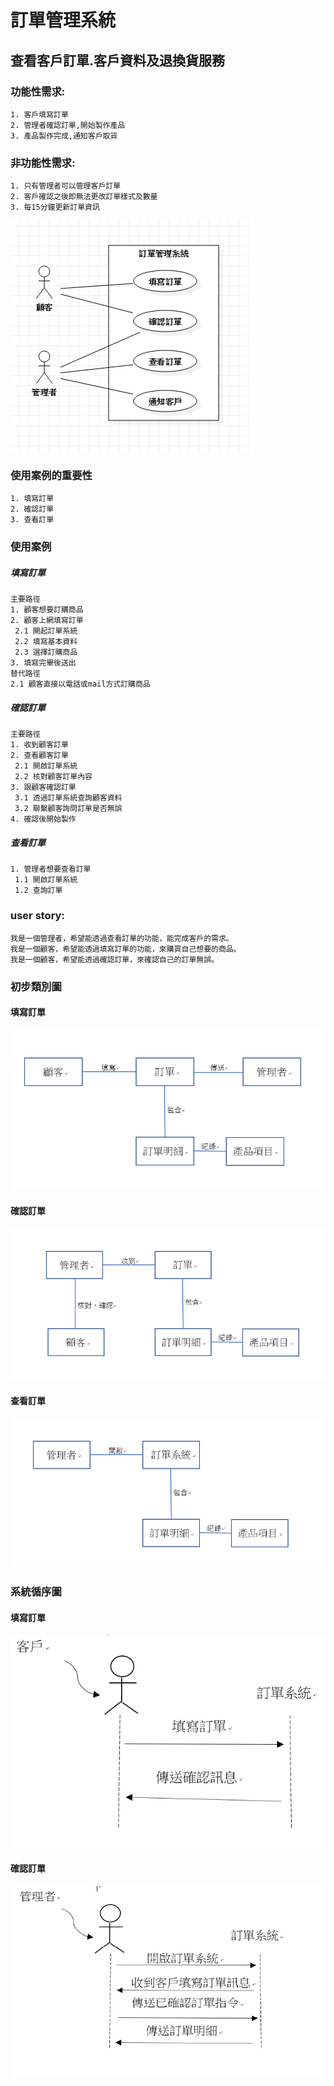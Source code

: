 # 訂單管理系統
## 查看客戶訂單.客戶資料及退換貨服務
### 功能性需求:
    1. 客戶填寫訂單
    2. 管理者確認訂單,開始製作產品
    3. 產品製作完成,通知客戶取貨
### 非功能性需求:
    1. 只有管理者可以管理客戶訂單
    2. 客戶確認之後即無法更改訂單樣式及數量
    3. 每15分鐘更新訂單資訊
![使用案例圖](使用案例圖.png "usecasediagram")
### 使用案例的重要性
    1. 填寫訂單
    2. 確認訂單
    3. 查看訂單
### 使用案例
##### 填寫訂單
    主要路徑    
    1. 顧客想要訂購商品
    2. 顧客上網填寫訂單
     2.1 開起訂單系統
     2.2 填寫基本資料
     2.3 選擇訂購商品
    3. 填寫完畢後送出    
    替代路徑    
    2.1 顧客直接以電話或mail方式訂購商品
##### 確認訂單
    主要路徑
    1. 收到顧客訂單
    2. 查看顧客訂單
     2.1 開啟訂單系統
     2.2 核對顧客訂單內容
    3. 跟顧客確認訂單
     3.1 透過訂單系統查詢顧客資料
     3.2 聯繫顧客詢問訂單是否無誤
    4. 確認後開始製作 
##### 查看訂單
    1. 管理者想要查看訂單
     1.1 開啟訂單系統
     1.2 查詢訂單    
### user story:
    我是一個管理者，希望能透過查看訂單的功能，能完成客戶的需求。
    我是一個顧客，希望能透過填寫訂單的功能，來購買自己想要的商品。 
    我是一個顧客，希望能透過確認訂單，來確認自己的訂單無誤。
### 初步類別圖
#### 填寫訂單
![初步類別圖](初步類別圖.png "初步類別圖")
#### 確認訂單
![初步類別圖](初步類別圖2.png "初步類別圖")
#### 查看訂單
![初步類別圖](初步類別圖3.png "初步類別圖")
### 系統循序圖
#### 填寫訂單
![系統循序圖](456.png "系統循序圖")
#### 確認訂單
![系統循序圖](789.png "系統循序圖")
       
